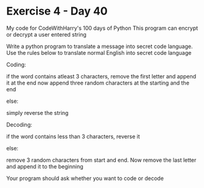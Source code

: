 # Exercise 4 - Day 40

My code for CodeWithHarry's 100 days of Python
This program can encrypt or decrypt a user entered string

Write a python program to translate a message into secret code language. Use the rules below to translate normal English into secret code language

Coding:

 if the word contains atleast 3 characters, remove the first letter and append it at the end
   now append three random characters at the starting and the end
   
 else:
 
   simply reverse the string

Decoding:

 if the word contains less than 3 characters, reverse it
 
 else:
 
   remove 3 random characters from start and end. Now remove the last letter and append it to the beginning

Your program should ask whether you want to code or decode
